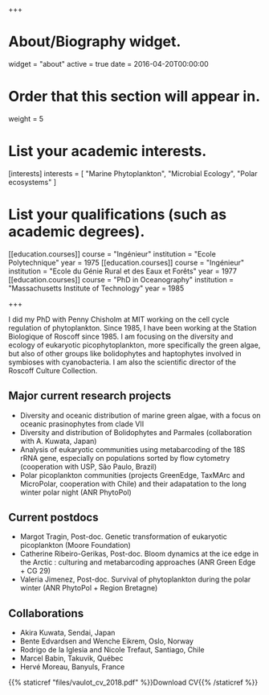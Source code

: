 +++
# About/Biography widget.
widget = "about"
active = true
date = 2016-04-20T00:00:00

# Order that this section will appear in.
weight = 5

# List your academic interests.
[interests]
  interests = [
    "Marine Phytoplankton",
    "Microbial Ecology",
    "Polar ecosystems"
  ]

# List your qualifications (such as academic degrees).
[[education.courses]]
  course = "Ingénieur"
  institution = "Ecole Polytechnique"
  year = 1975
[[education.courses]]
  course = "Ingénieur"
  institution = "Ecole du Génie Rural et des Eaux et Forêts"
  year = 1977
[[education.courses]]
  course = "PhD in Oceanography"
  institution = "Massachusetts Institute of Technology"
  year = 1985
 
+++

I did my PhD with Penny Chisholm at MIT working on the cell cycle regulation of phytoplankton.  Since 1985, I have been working at the Station Biologique of Roscoff since 1985. I am focusing on the diversity and ecology of eukaryotic picophytoplankton, more specifically the green algae, but also of other groups like bolidophytes and haptophytes involved in symbioses with cyanobacteria.  I am also the scientific director of the Roscoff Culture Collection.

## Major current research projects
* Diversity and oceanic distribution of marine green algae, with a focus on oceanic prasinophytes from clade VII
* Diversity and distribution of Bolidophytes and Parmales (collaboration with A. Kuwata, Japan)
* Analysis of eukaryotic communities using metabarcoding of the 18S rRNA gene, especially on populations sorted by flow cytometry (cooperation with USP, São Paulo, Brazil)
* Polar picoplankton communities (projects GreenEdge, TaxMArc and MicroPolar, cooperation with Chile) and their adapatation to the long winter polar night (ANR PhytoPol)

## Current postdocs
* Margot Tragin, Post-doc. Genetic transformation of  eukaryotic picoplankton (Moore Foundation)
* Catherine Ribeiro-Gerikas, Post-doc. Bloom dynamics at the ice edge in the Arctic : culturing and metabarcoding approaches (ANR Green Edge + CG 29)
* Valeria Jimenez, Post-doc. Survival of phytoplankton during the polar winter (ANR PhytoPol + Region Bretagne)

## Collaborations
* Akira Kuwata, Sendai, Japan
* Bente Edvardsen and Wenche Eikrem, Oslo, Norway
* Rodrigo de la Iglesia and Nicole Trefaut, Santiago, Chile
* Marcel Babin, Takuvik, Québec
* Hervé Moreau, Banyuls, France

{{% staticref "files/vaulot_cv_2018.pdf" %}}Download  CV{{% /staticref %}}
